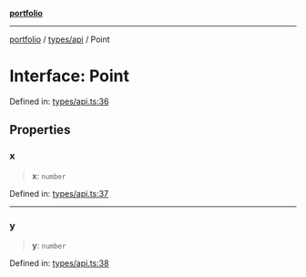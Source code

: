 [**portfolio**](../../../README.md)

***

[portfolio](../../../modules.md) / [types/api](../README.md) / Point

# Interface: Point

Defined in: [types/api.ts:36](https://github.com/tnorlund/Portfolio/blob/e267b8cbb875b25673f0a41ef1d448c31126a018/portfolio/types/api.ts#L36)

## Properties

### x

> **x**: `number`

Defined in: [types/api.ts:37](https://github.com/tnorlund/Portfolio/blob/e267b8cbb875b25673f0a41ef1d448c31126a018/portfolio/types/api.ts#L37)

***

### y

> **y**: `number`

Defined in: [types/api.ts:38](https://github.com/tnorlund/Portfolio/blob/e267b8cbb875b25673f0a41ef1d448c31126a018/portfolio/types/api.ts#L38)
